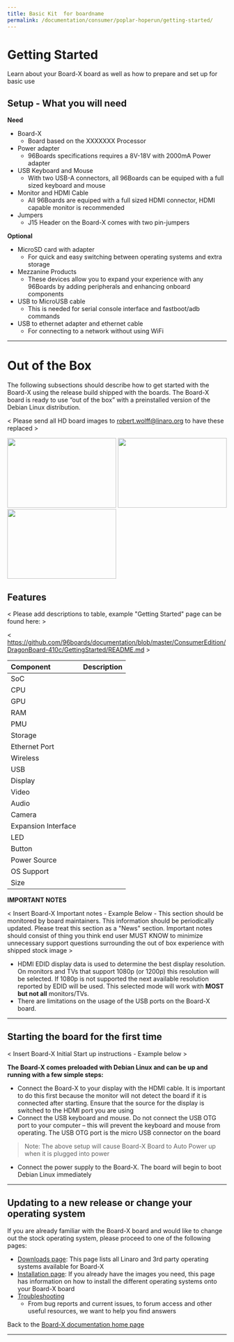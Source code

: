 ```yaml
---
title: Basic Kit  for boardname
permalink: /documentation/consumer/poplar-hoperun/getting-started/
---
```



# Getting Started

Learn about your Board-X board as well as how to prepare and set up for basic use

## Setup - What you will need

**Need**
- Board-X
   - Board based on the XXXXXXX Processor
- Power adapter
   - 96Boards specifications requires a 8V-18V with 2000mA Power adapter
- USB Keyboard and Mouse
   - With two USB-A connectors, all 96Boards can be equiped with a full sized keyboard and mouse
- Monitor and HDMI Cable
   - All 96Boards are equiped with a full sized HDMI connector, HDMI capable monitor is recommended
- Jumpers
   - J15 Header on the Board-X comes with two pin-jumpers

**Optional**
- MicroSD card with adapter
   - For quick and easy switching between operating systems and extra storage
- Mezzanine Products
   - These devices allow you to expand your experience with any 96Boards by adding peripherals and enhancing onboard components
- USB to MicroUSB cable
   - This is needed for serial console interface and fastboot/adb commands
- USB to ethernet adapter and ethernet cable
   - For connecting to a network without using WiFi

***

# Out of the Box

The following subsections should describe how to get started with the Board-X using the release build shipped with the boards. The Board-X board is ready to use “out of the box” with a preinstalled version of the Debian Linux distribution.

< Please send all HD board images to robert.wolff@linaro.org to have these replaced >

<img src="" data-canonical-src="" width="250" height="160" />
<img src="" data-canonical-src="" width="250" height="160" />
<img src="" data-canonical-src="" width="250" height="160" />

## Features

< Please add descriptions to table, example "Getting Started" page can be found here: >

< https://github.com/96boards/documentation/blob/master/ConsumerEdition/DragonBoard-410c/GettingStarted/README.md >

|   Component          |   Description                                                                                    |
|:---------------------|:-------------------------------------------------------------------------------------------------|
|  SoC                 |                                                                                                  |
|  CPU                 |                                                                                                  |
|  GPU                 |                                                                                                  |
|  RAM                 |                                                                                                  |
|  PMU                 |                                                                                                  |
|  Storage             | 	                                                                                               |
|  Ethernet Port       |                                                                                                  |
|  Wireless            |                                                                                                  |
|  USB                 |                                                                                                  |
|  Display             |                                                                                                  |
|  Video               |                                                                                                  |
|  Audio               |                                                                                                  |
|  Camera              |                                                                                                  |
|  Expansion Interface |                                                                                                  |
|  LED                 |                                                                                                  |
|  Button              |                                                                                                  |
|  Power Source        |                                                                                                  |
|  OS Support          |                                                                                                  |
|  Size                |                                                                                                  |

**IMPORTANT NOTES**

< Insert Board-X Important notes - Example Below - This section should be monitored by board maintainers. This information should be periodically updated. Please treat this section as a "News" section. Important notes should consist of thing you think end user MUST KNOW to minimize unnecessary support questions surrounding the out of box experience with shipped stock image >

- HDMI EDID display data is used to determine the best display resolution. On monitors and TVs that support 1080p (or 1200p) this resolution will be selected. If 1080p is not supported the next available resolution reported by EDID will be used. This selected mode will work with **MOST but not all** monitors/TVs.
- There are limitations on the usage of the USB ports on the Board-X board.

***

## Starting the board for the first time

< Insert Board-X Initial Start up instructions - Example below >

**The Board-X comes preloaded with Debian Linux and can be up and running with a few simple steps:**

- Connect the Board-X to your display with the HDMI cable. It is important to do this first because the monitor will not detect the board if it is connected after starting. Ensure that the source for the display is switched to the HDMI port you are using
- Connect the USB keyboard and mouse. Do not connect the USB OTG port to your computer – this will prevent the keyboard and mouse from operating. The USB OTG port is the micro USB connector on the board

> Note: The above setup will cause Board-X Board to Auto Power up when it is plugged into power

- Connect the power supply to the Board-X. The board will begin to boot Debian Linux immediately

***

## Updating to a new release or change your operating system

If you are already familiar with the Board-X board and would like to change out the stock operating system, please proceed to one of the following pages:

- [Downloads page](../downloads/README.md): This page lists all Linaro and 3rd party operating systems available for Board-X
- [Installation page](../installation/README.md): If you already have the images you need, this page has information on how to install the different operating systems onto your Board-X board
- [Troubleshooting](../support/README.md)
   - From bug reports and current issues, to forum access and other useful resources, we want to help you find answers

Back to the [Board-X documentation home page](../README.md)

***   
